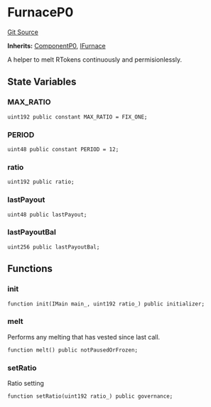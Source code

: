 # FurnaceP0
[Git Source](https://github.com/larrythecucumber321/protocol/blob/3222eb21fbb20ddd3d3fa2233072dfa96ea3e340/contracts/p0/Furnace.sol)

**Inherits:**
[ComponentP0](/src/contracts/p0/mixins/Component.sol/abstract.ComponentP0.md), [IFurnace](/src/contracts/interfaces/IFurnace.sol/interface.IFurnace.md)

A helper to melt RTokens continuously and permisionlessly.


## State Variables
### MAX_RATIO

```solidity
uint192 public constant MAX_RATIO = FIX_ONE;
```


### PERIOD

```solidity
uint48 public constant PERIOD = 12;
```


### ratio

```solidity
uint192 public ratio;
```


### lastPayout

```solidity
uint48 public lastPayout;
```


### lastPayoutBal

```solidity
uint256 public lastPayoutBal;
```


## Functions
### init


```solidity
function init(IMain main_, uint192 ratio_) public initializer;
```

### melt

Performs any melting that has vested since last call.


```solidity
function melt() public notPausedOrFrozen;
```

### setRatio

Ratio setting


```solidity
function setRatio(uint192 ratio_) public governance;
```

